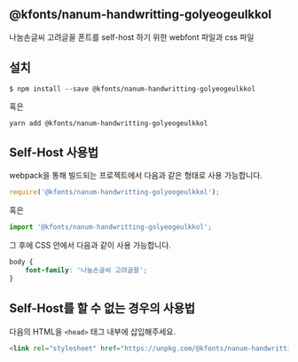 
@kfonts/nanum-handwritting-golyeogeulkkol
---------------------

나눔손글씨 고려글꼴 폰트를 self-host 하기 위한 webfont 파일과 css 파일

설치
----

```
$ npm install --save @kfonts/nanum-handwritting-golyeogeulkkol
```

혹은

```
yarn add @kfonts/nanum-handwritting-golyeogeulkkol
```

Self-Host 사용법
---------------

webpack을 통해 빌드되는 프로젝트에서 다음과 같은 형태로 사용 가능합니다.

```js
require('@kfonts/nanum-handwritting-golyeogeulkkol');
```

혹은

```js
import '@kfonts/nanum-handwritting-golyeogeulkkol';
```

그 후에 CSS 안에서 다음과 같이 사용 가능합니다.

```css
body {
    font-family: '나눔손글씨 고려글꼴';
}
```

Self-Host를 할 수 없는 경우의 사용법
--------------------------------

다음의 HTML을 `<head>` 태그 내부에 삽입해주세요.

```html
<link rel="stylesheet" href="https://unpkg.com/@kfonts/nanum-handwritting-golyeogeulkkol/index.css" />
```

